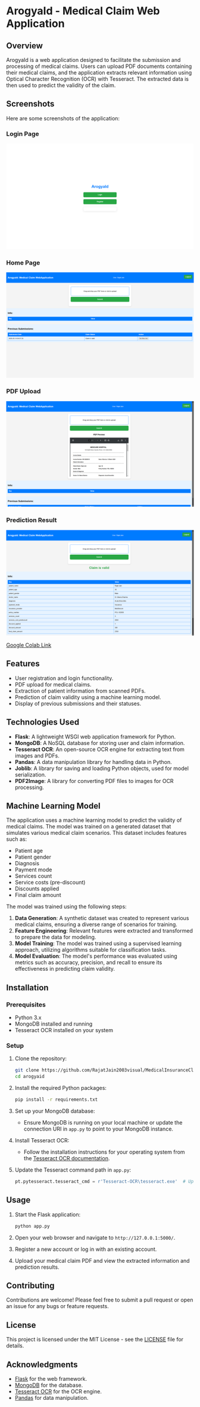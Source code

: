 # ArogyaId - Medical Claim Web Application

## Overview
ArogyaId is a web application designed to facilitate the submission and processing of medical claims. Users can upload PDF documents containing their medical claims, and the application extracts relevant information using Optical Character Recognition (OCR) with Tesseract. The extracted data is then used to predict the validity of the claim.

## Screenshots
Here are some screenshots of the application:

### Login Page
![Login Page](static/Assets/ss1.png)  

### Home Page
![Home Page](static/Assets/ss2.png)  

### PDF Upload
![PDF Upload](static/Assets/ss3.png) 

### Prediction Result
![Prediction Result](static/Assets/ss4.png)


[Google Colab Link](https://colab.research.google.com/drive/1fQfSwMdc9Y91rhiTwEPupJRmwMUW4i2m?usp=sharing)


## Features
- User registration and login functionality.
- PDF upload for medical claims.
- Extraction of patient information from scanned PDFs.
- Prediction of claim validity using a machine learning model.
- Display of previous submissions and their statuses.

## Technologies Used
- **Flask**: A lightweight WSGI web application framework for Python.
- **MongoDB**: A NoSQL database for storing user and claim information.
- **Tesseract OCR**: An open-source OCR engine for extracting text from images and PDFs.
- **Pandas**: A data manipulation library for handling data in Python.
- **Joblib**: A library for saving and loading Python objects, used for model serialization.
- **PDF2Image**: A library for converting PDF files to images for OCR processing.

## Machine Learning Model
The application uses a machine learning model to predict the validity of medical claims. The model was trained on a generated dataset that simulates various medical claim scenarios. This dataset includes features such as:
- Patient age
- Patient gender
- Diagnosis
- Payment mode
- Services count
- Service costs (pre-discount)
- Discounts applied
- Final claim amount

The model was trained using the following steps:
1. **Data Generation**: A synthetic dataset was created to represent various medical claims, ensuring a diverse range of scenarios for training.
2. **Feature Engineering**: Relevant features were extracted and transformed to prepare the data for modeling.
3. **Model Training**: The model was trained using a supervised learning approach, utilizing algorithms suitable for classification tasks.
4. **Model Evaluation**: The model's performance was evaluated using metrics such as accuracy, precision, and recall to ensure its effectiveness in predicting claim validity.

## Installation

### Prerequisites
- Python 3.x
- MongoDB installed and running
- Tesseract OCR installed on your system

### Setup
1. Clone the repository:
   ```bash
   git clone https://github.com/RajatJain2003visual/MedicalInsuranceClaim.git
   cd arogyaid
   ```

2. Install the required Python packages:
   ```bash
   pip install -r requirements.txt
   ```

3. Set up your MongoDB database:
   - Ensure MongoDB is running on your local machine or update the connection URI in `app.py` to point to your MongoDB instance.

4. Install Tesseract OCR:
   - Follow the installation instructions for your operating system from the [Tesseract OCR documentation](https://tesseract-ocr.github.io/tessdoc/Installation.html).

5. Update the Tesseract command path in `app.py`:
   ```python
   pt.pytesseract.tesseract_cmd = r'Tesseract-OCR\tesseract.exe'  # Update this path as necessary
   ```

## Usage
1. Start the Flask application:
   ```bash
   python app.py
   ```

2. Open your web browser and navigate to `http://127.0.0.1:5000/`.

3. Register a new account or log in with an existing account.

4. Upload your medical claim PDF and view the extracted information and prediction results.

## Contributing
Contributions are welcome! Please feel free to submit a pull request or open an issue for any bugs or feature requests.

## License
This project is licensed under the MIT License - see the [LICENSE](LICENSE) file for details.

## Acknowledgments
- [Flask](https://flask.palletsprojects.com/) for the web framework.
- [MongoDB](https://www.mongodb.com/) for the database.
- [Tesseract OCR](https://github.com/tesseract-ocr/tesseract) for the OCR engine.
- [Pandas](https://pandas.pydata.org/) for data manipulation.
